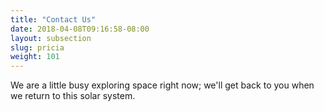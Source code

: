 ```yaml
---
title: "Contact Us"
date: 2018-04-08T09:16:58-08:00
layout: subsection
slug: pricia
weight: 101
---
```



We are a little busy exploring space right now; we'll get back to you when we
return to this solar system.

